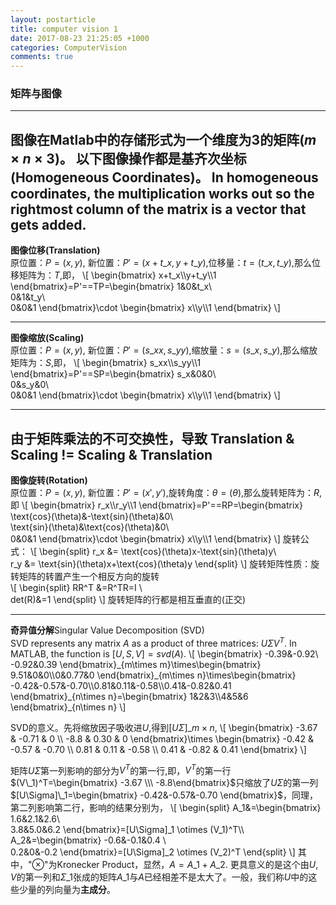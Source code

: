 ```yaml
---
layout: postarticle
title: computer vision 1
date: 2017-08-23 21:25:05 +1000
categories: ComputerVision
comments: true
---   
```


### 矩阵与图像      
---  
 **图像在Matlab中的存储形式为一个维度为3的矩阵**($m\times n\times 3$)。  以下图像操作都是基齐次坐标(Homogeneous	Coordinates)。 In homogeneous coordinates, the multiplication works out so the rightmost column of the matrix is a vector that gets added.  
--- 

**图像位移(Translation)**  
原位置：$P=(x,y)$, 新位置：$P'=(x+t\_x,y+t\_y)$,位移量：$t=(t\_x,t\_y)$,那么位移矩阵为：$T$,即，
\\[
\begin{bmatrix}
x+t\_x\\\y+t\_y\\\1
\end{bmatrix}=P'==TP=\begin{bmatrix}
1&0&t\_x\\\
0&1&t\_y\\\
0&0&1
\end{bmatrix}\cdot \begin{bmatrix}
x\\\y\\\1
\end{bmatrix}
\\]

---  

**图像缩放(Scaling)**  
原位置：$P=(x,y)$, 新位置：$P'=(s\_x x,s\_y y)$,缩放量：$s=(s\_x,s\_y)$,那么缩放矩阵为：$S$,即，
\\[
\begin{bmatrix}
s\_xx\\\s\_yy\\\1
\end{bmatrix}=P'==SP=\begin{bmatrix}
s\_x&0&0\\\
0&s\_y&0\\\
0&0&1
\end{bmatrix}\cdot \begin{bmatrix}
x\\\y\\\1
\end{bmatrix}
\\]

---  
**由于矩阵乘法的不可交换性，导致 Translation \& Scaling != Scaling \& Translation**  
---  

**图像旋转(Rotation)**  
原位置：$P=(x,y)$, 新位置：$P'=(x',y')$,旋转角度：$\theta=(\theta)$,那么旋转矩阵为：$R$,即
\\[
\begin{bmatrix}
r\_x\\\r\_y\\\1
\end{bmatrix}=P'==RP=\begin{bmatrix}
\text{cos}(\theta)&-\text{sin}(\theta)&0\\\
\text{sin}(\theta)&\text{cos}(\theta)&0\\\
0&0&1
\end{bmatrix}\cdot \begin{bmatrix}
x\\\y\\\1
\end{bmatrix}
\\]
旋转公式：
\\[
\begin{split}
r\_x &= \text{cos}(\theta)x-\text{sin}(\theta)y\\\
r\_y &= \text{sin}(\theta)x+\text{cos}(\theta)y
\end{split}
\\]
旋转矩阵性质：旋转矩阵的转置产生一个相反方向的旋转  
\\[
\begin{split}
RR^T &=R^TR=I \\\
det(R)&=1
\end{split}
\\]
旋转矩阵的行都是相互垂直的(正交)

---

**奇异值分解**Singular Value Decomposition (SVD)  
SVD represents any matrix $A$ as a product of three matrices: $U\Sigma V^T$. In MATLAB, the function is $[U,S,V]=svd(A)$.
\\[
\begin{bmatrix}
-0.39&-0.92\\\
-0.92&0.39
\end{bmatrix}\_{m\times m}\times\begin{bmatrix}
9.51&0&0\\\0&0.77&0
\end{bmatrix}\_{m\times n}\times\begin{bmatrix}
-0.42&-0.57&-0.70\\\0.81&0.11&-0.58\\\0.41&-0.82&0.41
\end{bmatrix}\_{n\times n}=\begin{bmatrix}
1&2&3\\\4&5&6
\end{bmatrix}\_{n\times n}
\\]

SVD的意义。先将缩放因子吸收进$U$,得到$[U\Sigma]\_{m\times n}$,
\\[
\begin{bmatrix}
-3.67 & -0.71 & 0 \\\ -8.8 & 0.30 & 0
\end{bmatrix}\times \begin{bmatrix}
-0.42 & -0.57 & -0.70 \\\ 0.81 & 0.11 & -0.58 \\\ 0.41 & -0.82 & 0.41
\end{bmatrix}
\\]

矩阵$U\Sigma$第一列影响的部分为$V^T$的第一行,即，$V^T$的第一行$(V\_1)^T=\begin{bmatrix} -3.67 \\\ -8.8\end{bmatrix}$只缩放了$U\Sigma$的第一列$[U\Sigma]\_1=\begin{bmatrix}
	-0.42&-0.57&-0.70
	\end{bmatrix}$，同理，第二列影响第二行，影响的结果分别为，
\\[
\begin{split}
A\_1&=\begin{bmatrix}
1.6&2.1&2.6\\\
3.8&5.0&6.2
\end{bmatrix}=[U\Sigma]\_1 \otimes (V\_1)^T\\\	
A_2&=\begin{bmatrix}
-0.6&-0.1&0.4 \\\
0.2&0&-0.2
\end{bmatrix}=[U\Sigma]\_2 \otimes (V\_2)^T
\end{split}
\\]
其中，"$\otimes$"为Kronecker Product，显然，$A=A\_1+A\_2$. 更具意义的是这个由$U,V$的第一列和$\Sigma\_1$张成的矩阵$A\_1$与$A$已经相差不是太大了。一般，我们称$U$中的这些少量的列向量为**主成分**。





